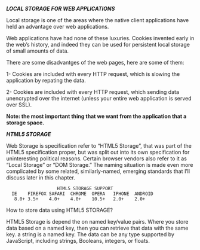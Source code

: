 ***LOCAL STORAGE FOR WEB APPLICATIONS***

 Local storage is one of the areas where the native client applications have held an advantage over web applications.

 Web applications have had none of these luxuries. Cookies invented early in the web’s history, and indeed they can be used for persistent local storage of small amounts of data.

 There are some disadvantges of the web pages, here are some of them:

 1- Cookies are included with every HTTP request, which is slowing the application by repating the data.


 2- Cookies are included with every HTTP request, which sending data unencrypted over the internet (unless your entire web application is served over SSL).

 

 **Note: the most important thing that we want from the application that a storage space.**

 ***HTML5 STORAGE***

   Web Storage is specification refer to  “HTML5 Storage”, that was  part of the HTML5 specification proper, but was split out into its own specification for uninteresting political reasons. Certain browser vendors also refer to it as “Local Storage” or “DOM Storage.” The naming situation is made even more complicated by some related, similarly-named, emerging standards that I’ll discuss later in this chapter.

                       HTML5 STORAGE SUPPORT
      IE	FIREFOX	SAFARI	CHROME	OPERA	IPHONE	ANDROID
       8.0+ 3.5+	4.0+	4.0+	10.5+	2.0+	2.0+
 

 How to store data using HTML5 STORAGE?

 HTML5 Storage is depend the  on named key/value pairs. Where you store data based on a named key, then you can retrieve that data with the same key. a string is a named key. The data can be any type supported by JavaScript, including strings, Booleans, integers, or floats.